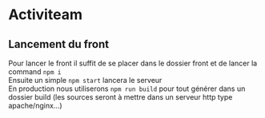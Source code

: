 # Activiteam

## Lancement du front

Pour lancer le front il suffit de se placer dans le dossier front et de lancer la command `npm i`  
Ensuite un simple `npm start` lancera le serveur  
En production nous utiliserons `npm run build` pour tout générer dans un dossier build (les sources seront à mettre dans un serveur http type apache/nginx...)